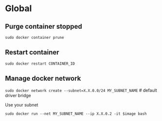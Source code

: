 # Global

## Purge container stopped

`sudo docker container prune`

## Restart container

`sudo docker restart CONTAINER_ID`

## Manage docker network

`sudo docker network create --subnet=X.X.0.0/24 MY_SUBNET_NAME` # default driver bridge

Use your subnet

`sudo docker run --net MY_SUBNET_NAME --ip X.X.0.2 -it $image bash`
